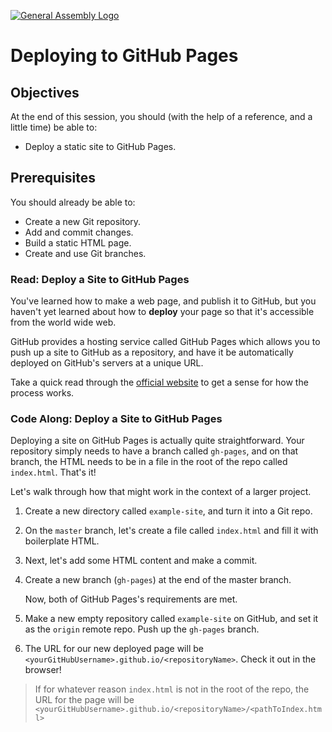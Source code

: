 [![General Assembly Logo](https://camo.githubusercontent.com/1a91b05b8f4d44b5bbfb83abac2b0996d8e26c92/687474703a2f2f692e696d6775722e636f6d2f6b6538555354712e706e67)](https://generalassemb.ly/education/web-development-immersive)

# Deploying to GitHub Pages

<!--
  title: Deploying to GitHub Pages
  type: lesson
  estimated duration: 30 min
  creator: Matt Brendzel
  competencies: git, GitHub, deployment
-->

## Objectives

  At the end of this session, you should
  (with the help of a reference, and a little time)
  be able to:

  -  Deploy a static site to GitHub Pages.

## Prerequisites

You should already be able to:

  -  Create a new Git repository.
  -  Add and commit changes.
  -  Build a static HTML page.
  -  Create and use Git branches.

### Read: Deploy a Site to GitHub Pages

You've learned how to make a web page, and publish it to GitHub, but you haven't
yet learned about how to **deploy** your page so that it's accessible from the
world wide web.

GitHub provides a hosting service called GitHub Pages which allows you to push
up a site to GitHub as a repository, and have it be automatically deployed on
GitHub's servers at a unique URL.

Take a quick read through the [official website](https://pages.github.com/)
to get a sense for how the process works.

### Code Along: Deploy a Site to GitHub Pages

Deploying a site on GitHub Pages is actually quite straightforward.
Your repository simply needs to have a branch called `gh-pages`, and on that
branch, the HTML needs to be in a file in the root of the repo called
`index.html`. That's it!

Let's walk through how that might work in the context of a larger project.

1.  Create a new directory called `example-site`, and turn it into a Git repo.

2.  On the `master` branch, let's create a file called `index.html` and fill it
    with boilerplate HTML.

3.  Next, let's add some HTML content and make a commit.

4.  Create a new branch (`gh-pages`) at the end of the master branch.

    Now, both of GitHub Pages's requirements are met.

5.  Make a new empty repository called `example-site` on GitHub, and set it as
    the `origin` remote repo. Push up the `gh-pages` branch.

6.  The URL for our new deployed page will be
    `<yourGitHubUsername>.github.io/<repositoryName>`.
    Check it out in the browser!

>   If for whatever reason `index.html` is not in the root of the repo, the URL
>   for the page will be
>   `<yourGitHubUsername>.github.io/<repositoryName>/<pathToIndex.html>`
